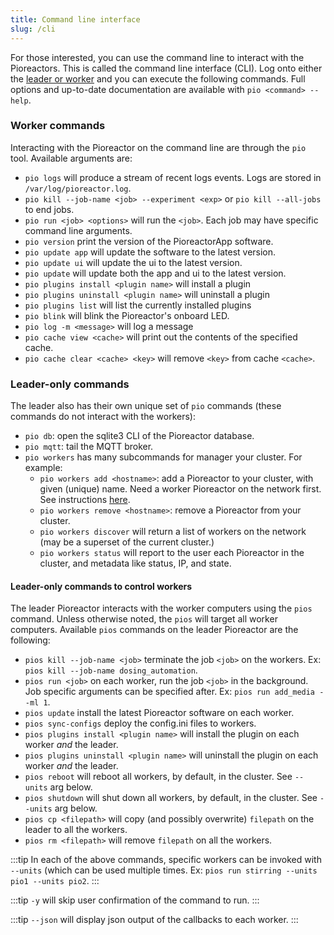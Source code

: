 ```yaml
---
title: Command line interface
slug: /cli
---
```


For those interested, you can use the command line to interact with the Pioreactors. This is called the command line interface (CLI). Log onto either the [leader or worker](/user-guide/create-cluster) and you can execute the following commands. Full options and up-to-date documentation are available with `pio <command> --help`.

### Worker commands

Interacting with the Pioreactor on the command line are through the `pio` tool. Available arguments are:

*   `pio logs` will produce a stream of recent logs events. Logs are stored in `/var/log/pioreactor.log`.
*   `pio kill --job-name <job> --experiment <exp>` or `pio kill --all-jobs` to end jobs.
*   `pio run <job> <options>` will run the `<job>`. Each job may have specific command line arguments.
*   `pio version` print the version of the PioreactorApp software.
*   `pio update app` will update the software to the latest version.
*   `pio update ui` will update the ui to the latest version.
*   `pio update` will update both the app and ui to the latest version.
*   `pio plugins install <plugin name>` will install a plugin
*   `pio plugins uninstall <plugin name>` will uninstall a plugin
*   `pio plugins list` will list the currently installed plugins
*   `pio blink` will blink the Pioreactor's onboard LED.
*   `pio log -m <message>` will log a message
*   `pio cache view <cache>` will print out the contents of the specified cache.
*   `pio cache clear <cache> <key>` will remove `<key>` from cache `<cache>`.


### Leader-only commands

The leader also has their own unique set of `pio` commands (these commands do not interact with the workers):

*   `pio db`: open the sqlite3 CLI of the Pioreactor database.
*   `pio mqtt`: tail the MQTT broker.
*   `pio workers` has many subcommands for manager your cluster. For example:
    *   `pio workers add <hostname>`: add a Pioreactor to your cluster, with given (unique) name. Need a worker Pioreactor on the network first. See instructions [here](https://github.com/Pioreactor/pioreactor/wiki/Installation).
    *   `pio workers remove <hostname>`: remove a Pioreactor from your cluster.
    *   `pio workers discover` will return a list of workers on the network (may be a superset of the current cluster.)
    *   `pio workers status` will report to the user each Pioreactor in the cluster, and metadata like status, IP, and state.

#### Leader-only commands to control workers

The leader Pioreactor interacts with the worker computers using the `pios` command. Unless otherwise noted, the `pios` will target all worker computers. Available `pios` commands on the leader Pioreactor are the following:

*   `pios kill --job-name <job>` terminate the job `<job>` on the workers. Ex: `pios kill --job-name dosing_automation`.
*   `pios run <job>` on each worker, run the job `<job>` in the background. Job specific arguments can be specified after. Ex: `pios run add_media --ml 1`.
*   `pios update` install the latest Pioreactor software on each worker.
*   `pios sync-configs` deploy the config.ini files to workers.
*   `pios plugins install <plugin name>` will install the plugin on each worker _and_ the leader.
*   `pios plugins uninstall <plugin name>` will uninstall the plugin on each worker _and_ the leader.
*   `pios reboot` will reboot all workers, by default, in the cluster. See `--units` arg below.
*   `pios shutdown` will shut down all workers, by default, in the cluster. See `--units` arg below.
*   `pios cp <filepath>` will copy (and possibly overwrite) `filepath` on the leader to all the workers.
*   `pios rm <filepath>` will remove `filepath` on all the workers.

:::tip
In each of the above commands, specific workers can be invoked with `--units` (which can be used multiple times. Ex: `pios run stirring --units pio1 --units pio2`.
:::

:::tip
`-y` will skip user confirmation of the command to run.
:::

:::tip
`--json` will display json output of the callbacks to each worker.
:::